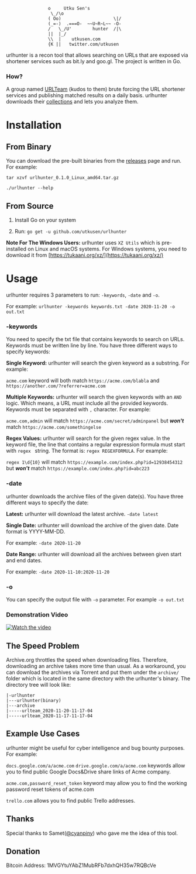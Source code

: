 ```
				o  	  Utku Sen's
				 \_/\o   
				( Oo)                    \|/
				(_=-)  .===O-  ~~U~R~L~~ -O-
				/   \_/U'        hunter  /|\
				||  |_/
				\\  |    utkusen.com
				{K ||	twitter.com/utkusen
```

urlhunter is a recon tool that allows searching on URLs that are exposed via shortener services such as bit.ly and goo.gl. The project is written in Go.

### How?

A group named [URLTeam](https://archiveteam.org/index.php?title=URLTeam) (kudos to them) brute forcing the URL shortener services and publishing matched results on a daily basis. urlhunter downloads their [collections](https://archive.org/details/UrlteamWebCrawls) and lets you analyze them. 

# Installation

## From Binary

You can download the pre-built binaries from the [releases](https://github.com/utkusen/urlhunter/releases/latest) page and run. For example:

`tar xzvf urlhunter_0.1.0_Linux_amd64.tar.gz`

`./urlhunter --help`

## From Source

1) Install Go on your system

2) Run: `go get -u github.com/utkusen/urlhunter`

**Note For The Windows Users:** urlhunter uses `XZ Utils` which is pre-installed on Linux and macOS systems. For Windows systems, you need to download it from [https://tukaani.org/xz/](https://tukaani.org/xz/)

# Usage

urlhunter requires 3 parameters to run: `-keywords`, `-date` and `-o`. 

For example: `urlhunter -keywords keywords.txt -date 2020-11-20 -o out.txt`

### -keywords

You need to specify the txt file that contains keywords to search on URLs. Keywords must be written line by line. You have three different ways to specify keywords:

**Single Keyword:** urlhunter will search the given keyword as a substring. For example:

`acme.com` keyword will both match `https://acme.com/blabla` and `https://another.com/?referrer=acme.com`

**Multiple Keywords:** urlhunter will search the given keywords with an `AND` logic. Which means, a URL must include all the provided keywords. Keywords must be separated with `,` character. For example:

`acme.com,admin` will match `https://acme.com/secret/adminpanel` but **_won't_** match `https://acme.com/somethingelse`

**Regex Values:** urlhunter will search for the given regex value. In the keyword file, the line that contains a regular expression formula must start with `regex ` string. The format is: `regex REGEXFORMULA`. For example:

`regex 1\d{10}` will match `https://example.com/index.php?id=12938454312` but **_won't_** match `https://example.com/index.php?id=abc223`

### -date

urlhunter downloads the archive files of the given date(s). You have three different ways to specify the date:

**Latest:** urlhunter will download the latest archive. `-date latest`

**Single Date:** urlhunter will download the archive of the given date. Date format is YYYY-MM-DD. 

For example: `-date 2020-11-20`

**Date Range:** urlhunter will download all the archives between given start and end dates. 

For example: `-date 2020-11-10:2020-11-20`

### -o

You can specify the output file with `-o` parameter. For example `-o out.txt`

### Demonstration Video

[![Watch the video](https://i.imgur.com/J2CrvfM.png)](https://www.youtube.com/watch?v=Ct086YRm7i8)

## The Speed Problem

Archive.org throttles the speed when downloading files. Therefore, downloading an archive takes more time than usual. As a workaround, you can download the archives via Torrent and put them under the `archive/` folder which is located in the same directory with the urlhunter's binary. The directory tree will look like:

```
|-urlhunter
|---urlhunter(binary)
|---archive
|-----urlteam_2020-11-20-11-17-04
|-----urlteam_2020-11-17-11-17-04
```

## Example Use Cases

urlhunter might be useful for cyber intelligence and bug bounty purposes. For example:

`docs.google.com/a/acme.com` `drive.google.com/a/acme.com` keywords allow you to find public Google Docs&Drive share links of Acme company.

`acme.com,password_reset_token` keyword may allow you to find the working password reset tokens of acme.com

`trello.com` allows you to find public Trello addresses.

## Thanks

Special thanks to Samet([@cyanpiny](https://twitter.com/cyanpiny)) who gave me the idea of this tool. 

## Donation

Bitcoin Address: 1MVGYtuYAbZ1MubRFb7dxhQH35w7RQBcVe
